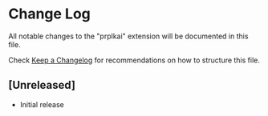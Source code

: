 # Change Log

All notable changes to the "prplkai" extension will be documented in this file.

Check [Keep a Changelog](http://keepachangelog.com/) for recommendations on how to structure this file.

## [Unreleased]

- Initial release
